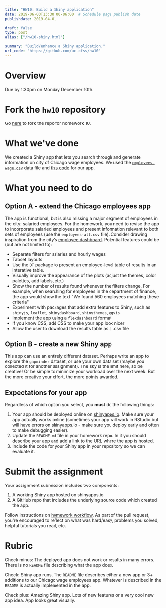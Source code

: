 ```yaml
---
title: "HW10: Build a Shiny application"
date: 2019-06-03T13:30:00-06:00  # Schedule page publish date
publishdate: 2019-04-01

draft: false
type: post
alias: ["/hw10-shiny.html"]

summary: "Build/enhance a Shiny application."
url_code: "https://github.com/uc-cfss/hw10"
---
```




# Overview

Due by 1:30pm on Monday December 10th.

# Fork the `hw10` repository

Go [here](https://github.com/uc-cfss/hw10) to fork the repo for homework 10.

# What we've done

We created a Shiny app that lets you search through and generate information on city of Chicago wage employees. We used the [`employees-wage.csv`](https://github.com/uc-cfss/shiny-demo) data file and [this code](shiny.html#final_shiny_app_code) for our app.

# What you need to do

## Option A - extend the Chicago employees app

The app is functional, but is also missing a major segment of employees in the city: salaried employees. For the homework, you need to revise the app to incorporate salaried employees and present information relevant to both sets of employees (use the `employees-all.csv` file). Consider drawing inspiration from the city's [employee dashboard](https://data.cityofchicago.org/Administration-Finance/Current-Employee-Names-Salaries-and-Position-Title/aned-ke5c). Potential features could be (but are not limited to):

* Separate filters for salaries and hourly wages
* Tabset layouts
* Use the `DT` package to present an employee-level table of results in an interative table.
* Visually improve the appearance of the plots (adjust the themes, color palettes, add labels, etc.)
* Show the number of results found whenever the filters change. For example, when searching for employees in the department of finance, the app would show the text "We found 560 employees matching these criteria"
* Experiment with packages that add extra features to Shiny, such as `shinyjs`, `leaflet`, `shinydashboard`, `shinythemes`, `ggvis`
* Implement the app using a `flexdashboard` format
* If you know CSS, add CSS to make your app look nicer
* Allow the user to download the results table as a .csv file

## Option B - create a new Shiny app

This app can use an entirely different dataset. Perhaps write an app to explore the `gapminder` dataset, or use your own data set (maybe you collected it for another assignment). The sky is the limit here, so be creative! Or be simple to minimize your workload over the next week. But the more creative your effort, the more points awarded.

## Expectations for your app

Regardless of which option you select, you **must** do the following things:

1. Your app should be deployed online on [shinyapps.io](http://www.shinyapps.io). Make sure your app actually works online (sometimes your app will work in RStudio but will have errors on shinyapps.io - make sure you deploy early and often to make debugging easier).
1. Update the `README.md` file in your homework repo. In it you should describe your app and add a link to the URL where the app is hosted.
1. Include the code for your Shiny app in your repository so we can evaluate it.

# Submit the assignment

Your assignment submission includes two components:

1. A working Shiny app hosted on shinyapps.io
1. A GitHub repo that includes the underlying source code which created the app.

Follow instructions on [homework workflow](hw00_homework_guidelines.html#homework_workflow). As part of the pull request, you're encouraged to reflect on what was hard/easy, problems you solved, helpful tutorials you read, etc.

# Rubric

Check minus: The deployed app does not work or results in many errors. There is no `README` file describing what the app does.

Check: Shiny app runs. The `README` file describes either a new app or 3+ additions to our Chicago wage employees app. Whatever is described in the `README` is actually implemented in the app.

Check plus: Amazing Shiny app. Lots of new features or a very cool new app idea. App looks great visually.
